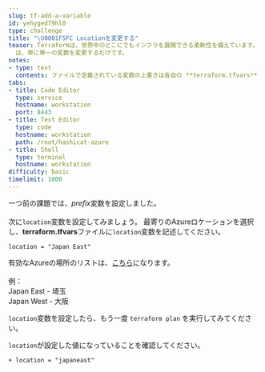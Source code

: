 ```yaml
---
slug: tf-add-a-variable
id: yehyged79hl0
type: challenge
title: "\U0001F5FC Locationを変更する"
teaser: Terraformは、世界中のどこにでもインフラを展開できる柔軟性を備えています。 以下のように、さまざまな地域でアプリケーションを簡単にプロビジョニングすることができます。
  は、単に単一の変数を変更するだけです。
notes:
- type: text
  contents: ファイルで定義されている変数の上書きは各自の **terraform.tfvars** ファイルで行います。
tabs:
- title: Code Editor
  type: service
  hostname: workstation
  port: 8443
- title: Text Editor
  type: code
  hostname: workstation
  path: /root/hashicat-azure
- title: Shell
  type: terminal
  hostname: workstation
difficulty: basic
timelimit: 1000
---
```

一つ前の課題では、*prefix*変数を設定しました。<br><br>
次に`location`変数を設定してみましょう。
最寄りのAzureロケーションを選択し、**terraform.tfvars**ファイルに`location`変数を記述してください。<br>

```
location = "Japan East"
```
有効なAzureの場所のリストは、[こちら](https://azure.microsoft.com/en-us/global-infrastructure/data-residency/)になります。 <br><br>
例：<br>
Japan East - 埼玉 <br>
Japan West - 大阪 <br>

`location`変数を設定したら、もう一度 `terraform plan` を実行してみてください。

`location`が設定した値になっていることを確認してください。<br>
```
+ location = "japaneast"
```